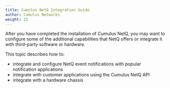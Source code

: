 ```yaml
---
title: Cumulus NetQ Integration Guide
author: Cumulus Networks
weight: 15
---
```

After you have completed the installation of Cumulus NetQ,
you may want to configure some of the additional capabilities that NetQ
offers or integrate it with third-party software or hardware.

This topic describes how to:

- integrate and configure NetQ event notifications with popular notification applications
- integrate with customer applications using the Cumulus NetQ API
- integrate with a hardware chassis
